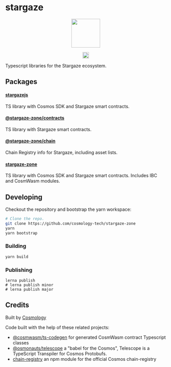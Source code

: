 # stargaze 

<p align="center" width="100%">
    <img height="90" src="https://user-images.githubusercontent.com/545047/184694732-f4a3d397-14fb-415a-9562-a532f510f812.png" />
</p>

<p align="center" width="100%">
   <a href="https://github.com/cosmology-tech/stargaze-zone/blob/main/LICENSE"><img height="20" src="https://img.shields.io/badge/license-MIT-blue.svg"></a>
</p>

Typescript libraries for the Stargaze ecosystem.

## Packages

#### [stargazejs](packages/stargazejs)

TS library with Cosmos SDK and Stargaze smart contracts.

#### [@stargaze-zone/contracts](packages/contracts)

TS library with Stargaze smart contracts.

#### [@stargaze-zone/chain](packages/chain)

Chain Registry info for Stargaze, including asset lists.

#### [stargaze-zone](packages/stargaze-zone)

TS library with Cosmos SDK and Stargaze smart contracts. Includes IBC and CosmWasm modules.


## Developing

Checkout the repository and bootstrap the yarn workspace:

```sh
# Clone the repo.
git clone https://github.com/cosmology-tech/stargaze-zone
yarn
yarn bootstrap
```

### Building

```sh
yarn build
```
### Publishing

```
lerna publish
# lerna publish minor
# lerna publish major
```
## Credits

Built by [Cosmology](https://github.com/cosmology-tech)

Code built with the help of these related projects:

* [@cosmwasm/ts-codegen](https://github.com/CosmWasm/ts-codegen) for generated CosmWasm contract Typescript classes
* [@osmonauts/telescope](https://github.com/osmosis-labs/telescope) a "babel for the Cosmos", Telescope is a TypeScript Transpiler for Cosmos Protobufs.
* [chain-registry](https://github.com/cosmology/chain-registry) an npm module for the official Cosmos chain-registry
